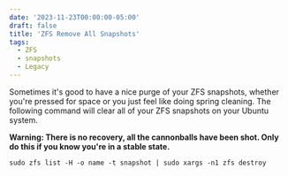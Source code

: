 ```yaml
---
date: '2023-11-23T00:00:00-05:00'
draft: false
title: 'ZFS Remove All Snapshots'
tags:
  - ZFS
  - snapshots
  - Legacy
---
```

Sometimes it's good to have a nice purge of your ZFS snapshots, whether you're pressed for space or you just feel like doing spring cleaning. The following command will clear all of your ZFS snapshots on your Ubuntu system. 

**Warning: There is no recovery, all the cannonballs have been shot. Only do this if you know you're in a stable state.**

```
sudo zfs list -H -o name -t snapshot | sudo xargs -n1 zfs destroy
```

